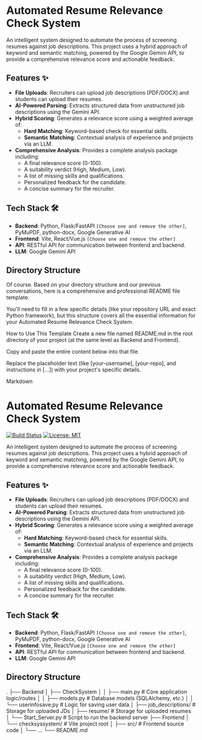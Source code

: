 # Automated Resume Relevance Check System
An intelligent system designed to automate the process of screening resumes against job descriptions. This project uses a hybrid approach of keyword and semantic matching, powered by the Google Gemini API, to provide a comprehensive relevance score and actionable feedback.

## Features ✨

- **File Uploads**: Recruiters can upload job descriptions (PDF/DOCX) and students can upload their resumes.
- **AI-Powered Parsing**: Extracts structured data from unstructured job descriptions using the Gemini API.
- **Hybrid Scoring**: Generates a relevance score using a weighted average of:
    - **Hard Matching**: Keyword-based check for essential skills.
    - **Semantic Matching**: Contextual analysis of experience and projects via an LLM.
- **Comprehensive Analysis**: Provides a complete analysis package including:
    - A final relevance score (0-100).
    - A suitability verdict (High, Medium, Low).
    - A list of missing skills and qualifications.
    - Personalized feedback for the candidate.
    - A concise summary for the recruiter.

## Tech Stack 🛠️

- **Backend**: Python, Flask/FastAPI `[Choose one and remove the other]`, PyMuPDF, python-docx, Google Generative AI
- **Frontend**: Vite, React/Vue.js `[Choose one and remove the other]`
- **API**: RESTful API for communication between frontend and backend.
- **LLM**: Google Gemini API

## Directory Structure
Of course. Based on your directory structure and our previous conversations, here is a comprehensive and professional README file template.

You'll need to fill in a few specific details (like your repository URL and exact Python framework), but this structure covers all the essential information for your Automated Resume Relevance Check System.

How to Use This Template
Create a new file named README.md in the root directory of your project (at the same level as Backend and Frontend).

Copy and paste the entire content below into that file.

Replace the placeholder text (like [your-username], [your-repo], and instructions in [...]) with your project's specific details.

Markdown

# Automated Resume Relevance Check System

[![Build Status](https://img.shields.io/badge/build-passing-brightgreen)](https://github.com/[your-username]/[your-repo])
[![License: MIT](https://img.shields.io/badge/License-MIT-yellow.svg)](https://opensource.org/licenses/MIT)

An intelligent system designed to automate the process of screening resumes against job descriptions. This project uses a hybrid approach of keyword and semantic matching, powered by the Google Gemini API, to provide a comprehensive relevance score and actionable feedback.

## Features ✨

- **File Uploads**: Recruiters can upload job descriptions (PDF/DOCX) and students can upload their resumes.
- **AI-Powered Parsing**: Extracts structured data from unstructured job descriptions using the Gemini API.
- **Hybrid Scoring**: Generates a relevance score using a weighted average of:
    - **Hard Matching**: Keyword-based check for essential skills.
    - **Semantic Matching**: Contextual analysis of experience and projects via an LLM.
- **Comprehensive Analysis**: Provides a complete analysis package including:
    - A final relevance score (0-100).
    - A suitability verdict (High, Medium, Low).
    - A list of missing skills and qualifications.
    - Personalized feedback for the candidate.
    - A concise summary for the recruiter.

## Tech Stack 🛠️

- **Backend**: Python, Flask/FastAPI `[Choose one and remove the other]`, PyMuPDF, python-docx, Google Generative AI
- **Frontend**: Vite, React/Vue.js `[Choose one and remove the other]`
- **API**: RESTful API for communication between frontend and backend.
- **LLM**: Google Gemini API

## Directory Structure

.
├── Backend
│   ├── CheckSystem
│   │   ├── main.py             # Core application logic/routes
│   │   ├── models.py           # Database models (SQLAlchemy, etc.)
│   │   └── userinfosave.py     # Logic for saving user data
│   ├── job_descriptions/       # Storage for uploaded JDs
│   ├── resume/                 # Storage for uploaded resumes
│   └── Start_Server.py         # Script to run the backend server
├── Frontend
│   └── checksyssystem/         # Vite project root
│       ├── src/                # Frontend source code
│       └── ...
└── README.md
